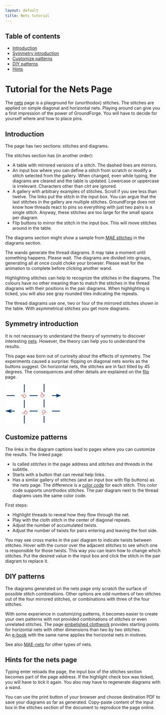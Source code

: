 ```yaml
---
layout: default
title: Nets tutorial
---
```

Table of contents
-----------------
* [Introduction](#introduction)
* [Symmetry introduction](#symmetry-introduction)
* [Customize patterns](#customize-patterns)
* [DIY patterns](#diy-patterns)
* [Hints](#hints-for-the-nets-page)

Tutorial for the Nets Page
===========

The [nets] page is a playground for (unorthodox) stitches.
The stitches are applied on simple diagonal and horizontal nets.
Playing around can give you a first impression of the power of GroundForge.
You will have to decide for yourself where and how to place pins.

[nets]: /GroundForge/nets

Introduction
------------

The page has two sections: stitches and diagrams. 

The stitches section has (in another order):
* A table with mirrored versions of a stitch. The dashed lines are mirrors.
* An input box where you can define a stitch from scratch or modify a stitch selected from the gallery.
  When changed, even while typing, the diagrams are cleared and the table is updated.
  Lowercase or uppercase is irrelevant. Characters other than _clrt_ are ignored.
* A gallery with arbitrary examples of stitches.
  Scroll if you see less than twelve. The links put the stitch in the input box.
  You can argue that the last stitches in the gallery are multiple stitches.
  GroundForge does not know how threads react to pins so everything with just two pairs is a single stitch.
  Anyway, these stitches are too large for the small space per diagram.
* Flip buttons to mirror the stitch in the input box. This will move stitches around in the table.

The diagrams section might show a sample from [MAE stitches](/MAE-gf/docs/stitches) in the diagrams section.

The wands generate the thread diagrams.
It may take a moment until something happens. Please wait.
The diagrams are divided into groups, generating all at once could choke your browser.
Please wait for the animation to complete before clicking another wand.

Highlighting stitches can help to recognize the stitches in the diagrams.
The colours have no other meaning than to match the stitches 
in the thread diagrams with their positions in the pair diagrams.
When highlighting is ticked, you will also see gray rounded tiles indicating the repeats.

The thread diagrams use one, two or four of the mirrored stitches shown in the table. 
With asymmetrical stitches you get more diagrams.

Symmetry introduction
---------------------

It is not necessary to understand the theory of symmetry to discover interesting [nets].
However, the theory can help you to understand the results.

This page was born out of curiosity about the effects of symmetry.
The experiments caused a surprise: flipping on diagonal nets works as the buttons suggest.
On horizontal nets, the stitches are in fact titled by 45 degrees.
The consequences and other details are explained on the [flip](https://d-bl.github.io/GroundForge-help/clips/flip#symmetry)
page.

![bdpq titled by 45 degrees on a horizontal net](titled-bdpq.png)


Customize patterns
------------------

The links in the diagram captions lead to pages where you can customize the results.
The linked page:
* Is called _stitches_ in the page address and _stitches and threads_ in the subtitle.
* Starts with a button that can reveal help links.
* Has a similar gallery of stitches (and an input box with flip buttons) as the _nets_ page.
  The difference is a [color code](color-rules) for each stitch. This color code supports unorthodox stitches.
  The pair diagram next to the thread diagrams uses the same color code.

First steps:
* Highlight threads to reveal how they flow through the net.
* Play with the cloth stitch in the center of diagonal repeats.
* Adjust the number of accumulated twists.
* Adjust the number of twists for pairs entering and leaving the foot side.

You may see cross marks in the pair diagram to indicate twists between stitches.
Hover with the cursor over the adjacent stitches to see which one is responsible for those twists. 
This way you can learn how to change which stitches.
Put the desired value in the input box and click the stitch in the pair diagram to replace it.


DIY patterns
------------

The diagrams generated on the nets page only scratch the surface of possible stitch combinations.
Other options are odd numbers of two stitches out of the four mirrored stitches,
or combinations with three of the four stitches. 

With some experience in customizing patterns, it becomes easier to create
your own patterns with not provided combinations of stitches or even unrelated stitches.
The page [embelished clothwork](https://d-bl.github.io/MAE-gf/docs/ec)
provides starting points for horizontal nets with other dimensions than two by two stitches.  
An [e-book](https://www.patreon.com/theadventurouslacemakers/shop/embellished-clothwork-ebook-by-marian-221058?source=storefront)
with the same name applies the horizontal nets in motives.

See also [MAE-nets](https://d-bl.github.io/MAE-gf/docs/nets) for other types of nets.


Hints for the nets page
-----------------------

Typing enter reloads the page, the input box of the stitches section becomes part of the page address.
If the highlight check box was ticked, you will have to tick it again. 
You also may have to regenerate diagrams with a wand.

You can use the print button of your browser and choose destination PDF to save your diagrams as far as generated.
Copy-paste content of the input box in the stitches section of the document to reproduce the page online.
